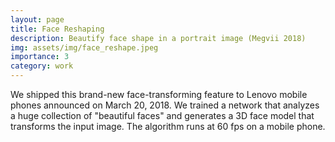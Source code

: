 ```yaml
---
layout: page
title: Face Reshaping
description: Beautify face shape in a portrait image (Megvii 2018)
img: assets/img/face_reshape.jpeg
importance: 3
category: work
---
```


We shipped this brand-new face-transforming feature to Lenovo mobile phones announced on
March 20, 2018. We trained a network that analyzes a huge collection of "beautiful faces" and generates a 3D face model that transforms the input image. The algorithm runs at 60 fps on a
mobile phone.
